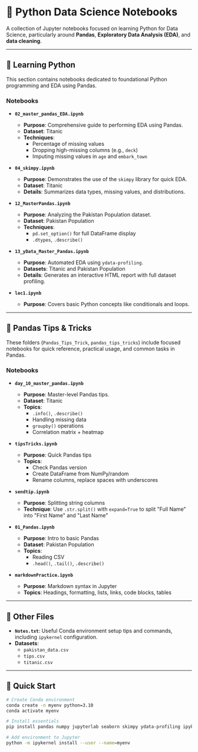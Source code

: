 # 🐍 Python Data Science Notebooks

A collection of Jupyter notebooks focused on learning Python for Data Science, particularly around **Pandas**, **Exploratory Data Analysis (EDA)**, and **data cleaning**.

---

## 📁 Learning Python

This section contains notebooks dedicated to foundational Python programming and EDA using Pandas.

### Notebooks

- **`02_master_pandas_EDA.ipynb`**
  - **Purpose**: Comprehensive guide to performing EDA using Pandas.
  - **Dataset**: Titanic
  - **Techniques**:
    - Percentage of missing values
    - Dropping high-missing columns (e.g., `deck`)
    - Imputing missing values in `age` and `embark_town`

- **`04_skimpy.ipynb`**
  - **Purpose**: Demonstrates the use of the `skimpy` library for quick EDA.
  - **Dataset**: Titanic
  - **Details**: Summarizes data types, missing values, and distributions.

- **`12_MasterPandas.ipynb`**
  - **Purpose**: Analyzing the Pakistan Population dataset.
  - **Dataset**: Pakistan Population
  - **Techniques**:
    - `pd.set_option()` for full DataFrame display
    - `.dtypes`, `.describe()`

- **`13_yData_Master_Pandas.ipynb`**
  - **Purpose**: Automated EDA using `ydata-profiling`.
  - **Datasets**: Titanic and Pakistan Population
  - **Details**: Generates an interactive HTML report with full dataset profiling.

- **`lec1.ipynb`**
  - **Purpose**: Covers basic Python concepts like conditionals and loops.

---

## 📁 Pandas Tips & Tricks

These folders (`Pandas_Tips_Trick`, `pandas_tips_tricks`) include focused notebooks for quick reference, practical usage, and common tasks in Pandas.

### Notebooks

- **`day_10_master_pandas.ipynb`**
  - **Purpose**: Master-level Pandas tips.
  - **Dataset**: Titanic
  - **Topics**:
    - `.info()`, `.describe()`
    - Handling missing data
    - `groupby()` operations
    - Correlation matrix + heatmap

- **`tipsTricks.ipynb`**
  - **Purpose**: Quick Pandas tips
  - **Topics**:
    - Check Pandas version
    - Create DataFrame from NumPy/random
    - Rename columns, replace spaces with underscores

- **`sendtip.ipynb`**
  - **Purpose**: Splitting string columns
  - **Technique**: Use `.str.split()` with `expand=True` to split "Full Name" into "First Name" and "Last Name"

- **`01_Pandas.ipynb`**
  - **Purpose**: Intro to basic Pandas
  - **Dataset**: Pakistan Population
  - **Topics**:
    - Reading CSV
    - `.head()`, `.tail()`, `.describe()`

- **`markdownPractice.ipynb`**
  - **Purpose**: Markdown syntax in Jupyter
  - **Topics**: Headings, formatting, lists, links, code blocks, tables

---

## 📄 Other Files

- **`Notes.txt`**: Useful Conda environment setup tips and commands, including `ipykernel` configuration.
- **Datasets**:
  - `pakistan_data.csv`
  - `tips.csv`
  - `titanic.csv`

---

## 🚀 Quick Start

```bash
# Create Conda environment
conda create -n myenv python=3.10
conda activate myenv

# Install essentials
pip install pandas numpy jupyterlab seaborn skimpy ydata-profiling ipykernel

# Add environment to Jupyter
python -m ipykernel install --user --name=myenv
